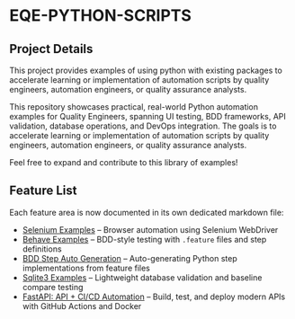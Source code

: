 # EQE-PYTHON-SCRIPTS

## Project Details

This project provides examples of using python with existing packages to accelerate learning or implementation of automation scripts by quality engineers, automation engineers, or quality assurance analysts.

This repository showcases practical, real-world Python automation examples for Quality Engineers, spanning UI testing, BDD frameworks, API validation, database operations, and DevOps integration. The goals is to accelerate learning or implementation of automation scripts by quality engineers, automation engineers, or quality assurance analysts.

Feel free to expand and contribute to this library of examples!

## Feature List

Each feature area is now documented in its own dedicated markdown file:

- [Selenium Examples](./selenium/selenium_examples.md) – Browser automation using Selenium WebDriver
- [Behave Examples](./behave/behave_examples.md) – BDD-style testing with `.feature` files and step definitions
- [BDD Step Auto Generation](./bdd-step-autogen/bdd_step_autogen.md) – Auto-generating Python step implementations from feature files
- [Sqlite3 Examples](./sqlite3/sqlite3_examples.md) – Lightweight database validation and baseline compare testing
- [FastAPI: API + CI/CD Automation](./fastAPI/fastapi_examples.md) – Build, test, and deploy modern APIs with GitHub Actions and Docker
